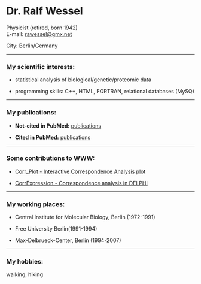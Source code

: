 # Dr. Ralf Wessel



Physicist (retired, born 1942)    
E-mail: rawessel@gmx.net      

City: Berlin/Germany  

***

### My scientific interests:
 

* statistical analysis of biological/genetic/proteomic data  

* programming skills: C++, HTML, FORTRAN,  relational databases (MySQ)  

*** 
### My publications:  


* **Not-cited in PubMed:**  <a href="https://kppleissner.github.io/Publications_not_in_PubMed.html  " target="_blank"> publications</a> 

* **Cited in PubMed:**  <a href="http://www.ncbi.nlm.nih.gov/pubmed/?term=wessel+r" target="_blank"> publications</a> 


***  

### Some contributions to WWW:

* <a href="https://grippe.shinyapps.io/CA_plot/ " target="_blank">   Corr_Plot - Interactive Correspondence Analysis plot </a>  

* <a href="https://grippe.shinyapps.io/GelCali/ " target="_blank">  CorrExpression - Correspondence analysis in DELPHI </a>



*** 

### My working places:  

* Central Institute for Molecular Biology, Berlin (1972-1991)  

* Free University Berlin(1991-1994)  

* Max-Delbrueck-Center, Berlin (1994-2007)  


*** 
### My hobbies:  
walking, hiking
